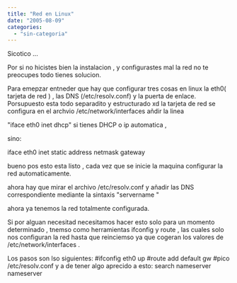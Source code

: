 ```yaml
---
title: "Red en Linux"
date: "2005-08-09"
categories: 
  - "sin-categoria"
---
```


Sicotico ...

Por si no hicistes bien la instalacion , y configurastes mal la red no te preocupes todo tienes solucion.

Para emepzar entneder que hay que configurar tres cosas en linux la eth0( tarjeta de red ) , las DNS (/etc/resolv.conf) y la puerta de enlace. Porsupuesto esta todo separadito y estructurado xd la tarjeta de red se configura en el archvio /etc/network/interfaces añdir la linea

"iface eth0 inet dhcp" si tienes DHCP o ip automatica ,

sino:

iface eth0 inet static address netmask gateway

bueno pos esto esta listo , cada vez que se inicie la maquina configurar la red automaticamente.

ahora hay que mirar el archivo /etc/resolv.conf y añadir las DNS correspondiente mediante la sintaxis "servername "

ahora ya tenemos la red totalmente configurada.

Si por alguan necesitad necesitamos hacer esto solo para un momento determinado , tnemso como herramientas ifconfig y route , las cuales solo nos configuran la red hasta que reinciemso ya que cogeran los valores de /etc/network/interfaces .

Los pasos son lso siguientes: #ifconfig eth0 up #route add default gw #pico /etc/resolv.conf y a de tener algo aprecido a esto: search nameserver nameserver
